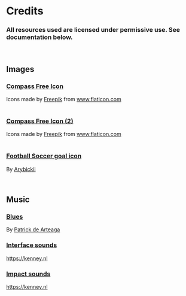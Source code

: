# Credits

### All resources used are licensed under permissive use. See documentation below.
<br>

## Images

### [Compass Free Icon](https://www.flaticon.com/free-icon/compass_4291719?term=circle&page=1&position=64&page=1&position=64&related_id=4291719&origin=search)
<div>Icons made by <a href="https://www.freepik.com" title="Freepik">Freepik</a> from <a href="https://www.flaticon.com/" title="Flaticon">www.flaticon.com</a></div>

<br>

### [Compass Free Icon (2)](https://www.flaticon.com/free-icon/compass_4292038?term=circle&page=1&position=50&page=1&position=50&related_id=4292038&origin=search)
<div>Icons made by <a href="https://www.freepik.com" title="Freepik">Freepik</a> from <a href="https://www.flaticon.com/" title="Flaticon">www.flaticon.com</a></div>

<br>

### [Football Soccer goal icon](https://www.dreamstime.com/football-soccer-goal-icon-vector-white-background-sign-image177305228)

By [Arybickii](https://www.dreamstime.com/arybickii_info)

<br>

## Music

### [Blues](https://patrickdearteaga.com/arcade-music/)
By [Patrick de Arteaga](https://patrickdearteaga.com)

### [Interface sounds](https://kenney.nl/assets/interface-sounds)
https://kenney.nl

### [Impact sounds](https://kenney.nl/assets/interface-sounds)
https://kenney.nl
